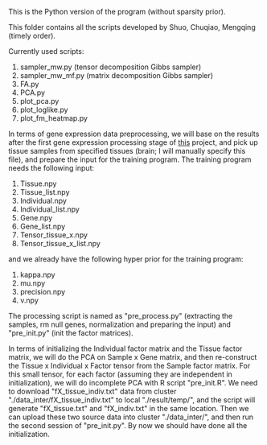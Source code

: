 This is the Python version of the program (without sparsity prior).

This folder contains all the scripts developed by Shuo, Chuqiao, Mengqing (timely order).

Currently used scripts:

1. sampler\_mw.py (tensor decomposition Gibbs sampler)
2. sampler\_mw\_mf.py (matrix decomposition Gibbs sampler)
3. FA.py
4. PCA.py
5. plot\_pca.py
6. plot\_loglike.py
7. plot\_fm\_heatmap.py

In terms of gene expression data preprocessing, we will base on the results after the first gene expression processing stage of [this](https://github.com/morrisyoung/eQTL_v6_script) project, and pick up tissue samples from specified tissues (brain; I will manually specify this file), and prepare the input for the training program. The training program needs the following input:

1. Tissue.npy
2. Tissue\_list.npy
3. Individual.npy
4. Individual\_list.npy
5. Gene.npy
6. Gene\_list.npy
7. Tensor\_tissue\_x.npy
8. Tensor\_tissue\_x\_list.npy

and we already have the following hyper prior for the training program:

1. kappa.npy
2. mu.npy
3. precision.npy
4. v.npy

The processing script is named as "pre\_process.py" (extracting the samples, rm null genes, normalization and preparing the input) and "pre\_init.py" (init the factor matrices).


In terms of initializing the Individual factor matrix and the Tissue factor matrix, we will do the PCA on Sample x Gene matrix, and then re-construct the Tissue x Individual x Factor tensor from the Sample factor matrix. For this small tensor, for each factor (assuming they are independent in initialization), we will do incomplete PCA with R script "pre\_init.R". We need to download "fX\_tissue\_indiv.txt" data from cluster "./data\_inter/fX\_tissue\_indiv.txt" to local "./result/temp/", and the script will generate "fX\_tissue.txt" and "fX\_indiv.txt" in the same location. Then we can upload these two source data into cluster "./data\_inter/", and then run the second session of "pre\_init.py". By now we should have done all the initialization.



